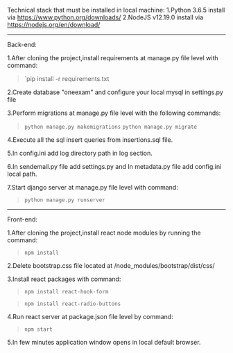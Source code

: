 Technical stack that must be installed in local machine:
	1.Python 3.6.5 install via https://www.python.org/downloads/
	2.NodeJS v12.19.0 install via https://nodejs.org/en/download/

***

Back-end:

1.After cloning the project,install requirements at manage.py file level with command:
>`pip install -r requirements.txt

2.Create database "oneexam" and configure your local mysql in settings.py file

3.Perform migrations at manage.py file level with the following commands:
>`python manage.py makemigrations`
>`python manage.py migrate`

4.Execute all the sql insert queries from insertions.sql file.

5.In config.ini add log directory path in log section.

6.In sendemail.py file add settings.py and In metadata.py file add config.ini local path.

7.Start django server at manage.py file level with command:
>`python manage.py runserver`


---
Front-end:

1.After cloning the project,install react node modules by running the command: 
>`npm install`

2.Delete bootstrap.css file located at /node_modules/bootstrap/dist/css/

3.Install react packages with command:
>`npm install react-hook-form`

>`npm install react-radio-buttons`

4.Run react server at package.json file level by command:
>`npm start`

5.In few minutes application window opens in local default browser.



